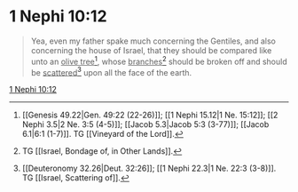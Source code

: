 # 1 Nephi 10:12

> Yea, even my father spake much concerning the Gentiles, and also concerning the house of Israel, that they should be compared like unto an <u>olive tree</u>[^a], whose <u>branches</u>[^b] should be broken off and should be <u>scattered</u>[^c] upon all the face of the earth.

[1 Nephi 10:12](https://www.churchofjesuschrist.org/study/scriptures/bofm/1-ne/10?lang=eng&id=p12#p12)


[^a]: [[Genesis 49.22|Gen. 49:22 (22-26)]]; [[1 Nephi 15.12|1 Ne. 15:12]]; [[2 Nephi 3.5|2 Ne. 3:5 (4-5)]]; [[Jacob 5.3|Jacob 5:3 (3-77)]]; [[Jacob 6.1|6:1 (1-7)]]. TG [[Vineyard of the Lord]].
[^b]: TG [[Israel, Bondage of, in Other Lands]].
[^c]: [[Deuteronomy 32.26|Deut. 32:26]]; [[1 Nephi 22.3|1 Ne. 22:3 (3-8)]]. TG [[Israel, Scattering of]].
